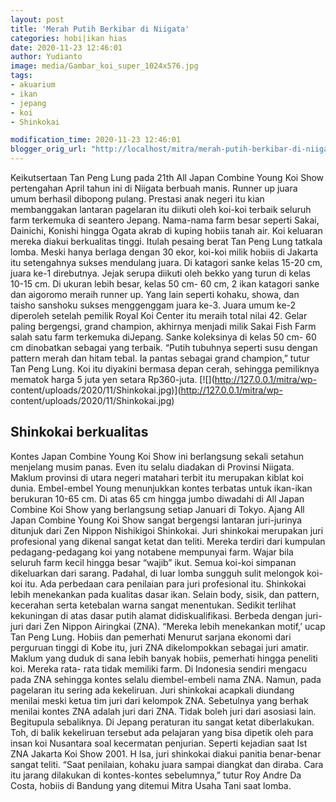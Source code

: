 ```yaml
---
layout: post
title: 'Merah Putih Berkibar di Niigata'
categories: hobi|ikan hias
date: 2020-11-23 12:46:01
author: Yudianto
image: media/Gambar_koi_super_1024x576.jpg
tags:
- akuarium
- ikan
- jepang
- koi
- Shinkokai

modification_time: 2020-11-23 12:46:01
blogger_orig_url: "http://localhost/mitra/merah-putih-berkibar-di-niigata.html"
---
```


Keikutsertaan Tan Peng Lung pada 21th All Japan Combine Young Koi Show
pertengahan April tahun ini di Niigata berbuah manis. Runner up juara umum
berhasil dibopong pulang. Prestasi anak negeri itu kian membanggakan lantaran
pagelaran itu diikuti oleh koi-koi terbaik seluruh farm terkemuka di seantero
Jepang. Nama-nama farm besar seperti Sakai, Dainichi, Konishi hingga Ogata
akrab di kuping hobiis tanah air. Koi keluaran mereka diakui berkualitas
tinggi. Itulah pesaing berat Tan Peng Lung tatkala lomba. Meski hanya berlaga
dengan 30 ekor, koi-koi milik hobiis di Jakarta itu setengahnya sukses
mendulang juara. Di katagori sanke kelas 15-20 cm, juara ke-1 direbutnya.
Jejak serupa diikuti oleh bekko yang turun di kelas 10-15 cm. Di ukuran lebih
besar, kelas 50 cm- 60 cm, 2 ikan katagori sanke dan aigoromo meraih runner
up. Yang lain seperti kohaku, showa, dan taisho sanshoku sukses menggenggam
juara ke-3. Juara umum ke-2 diperoleh setelah pemilik Royal Koi Center itu
meraih total nilai 42. Gelar paling bergengsi, grand champion, akhirnya
menjadi milik Sakai Fish Farm salah satu farm terkemuka diJepang. Sanke
koleksinya di kelas 50 cm- 60 cm dinobatkan sebagai yang terbaik. “Putih
tubuhnya seperti susu dengan pattern merah dan hitam tebal. Ia pantas sebagai
grand champion,” tutur Tan Peng Lung. Koi itu diyakini bermasa depan cerah,
sehingga pemiliknya mematok harga 5 juta yen setara Rp360-juta.
[![](http://127.0.0.1/mitra/wp-
content/uploads/2020/11/Shinkokai.jpg)](http://127.0.0.1/mitra/wp-
content/uploads/2020/11/Shinkokai.jpg)

## Shinkokai berkualitas

Kontes Japan Combine Young Koi Show ini berlangsung sekali setahun menjelang
musim panas. Even itu selalu diadakan di Provinsi Niigata. Maklum provinsi di
utara negeri matahari terbit itu merupakan kiblat koi dunia. Embel-embel Young
menunjukkan kontes terbatas untuk ikan-ikan berukuran 10-65 cm. Di atas 65 cm
hingga jumbo diwadahi di All Japan Combine Koi Show yang berlangsung setiap
Januari di Tokyo. Ajang All Japan Combine Young Koi Show sangat bergengsi
lantaran juri-jurinya ditunjuk dari Zen Nippon Nishikigoi Shinkokai. Juri
shinkokai merupakan juri profesional yang dikenal sangat ketat dan teliti.
Mereka terdiri dari kumpulan pedagang-pedagang koi yang notabene mempunyai
farm. Wajar bila seluruh farm kecil hingga besar “wajib” ikut. Semua koi-koi
simpanan dikeluarkan dari sarang. Padahal, di luar lomba sungguh sulit
melongok koi-koi itu. Ada perbedaan cara penilaian para juri profesional itu.
Shinkokai lebih menekankan pada kualitas dasar ikan. Selain body, sisik, dan
pattern, kecerahan serta ketebalan warna sangat menentukan. Sedikit terlihat
kekuningan di atas dasar putih alamat didiskualifikasi. Berbeda dengan juri-
juri dari Zen Nippon Airingkai (ZNA). “Mereka lebih menekankan motif,’ ucap
Tan Peng Lung. Hobiis dan pemerhati Menurut sarjana ekonomi dari perguruan
tinggi di Kobe itu, juri ZNA dikelompokkan sebagai juri amatir. Maklum yang
duduk di sana lebih banyak hobiis, pemerhati hingga peneliti koi. Mereka rata-
rata tidak memiliki farm. Di Indonesia sendiri mengacu pada ZNA sehingga
kontes selalu diembel-embeli nama ZNA. Namun, pada pagelaran itu sering ada
kekeliruan. Juri shinkokai acapkali diundang menilai meski ketua tim juri dari
kelompok ZNA. Sebetulnya yang berhak menilai kontes ZNA adalah juri dari ZNA.
Tidak boleh juri dari asosiasi lain. Begitupula sebaliknya. Di Jepang
peraturan itu sangat ketat diberlakukan. Toh, di balik kekeliruan tersebut ada
pelajaran yang bisa dipetik oleh para insan koi Nusantara soal kecermatan
penjurian. Seperti kejadian saat Ist ZNA Jakarta Koi Show 2001. H Isa, juri
shinkokai diakui panitia benar-benar sangat teliti. “Saat penilaian, kohaku
juara sampai diangkat dan diraba. Cara itu jarang dilakukan di kontes-kontes
sebelumnya,” tutur Roy Andre Da Costa, hobiis di Bandung yang ditemui Mitra
Usaha Tani saat lomba.


